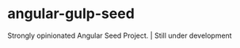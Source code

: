 angular-gulp-seed
=================

Strongly opinionated Angular Seed Project. | Still under development

